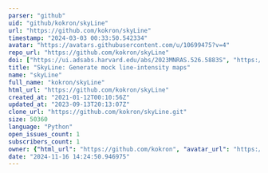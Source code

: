 ```yaml
---
parser: "github"
uid: "github/kokron/skyLine"
url: "https://github.com/kokron/skyLine"
timestamp: "2024-03-03 00:33:50.542334"
avatar: "https://avatars.githubusercontent.com/u/10699475?v=4"
repo_url: "https://github.com/kokron/skyLine"
doi: ["https://ui.adsabs.harvard.edu/abs/2023MNRAS.526.5883S", "https://ui.adsabs.harvard.edu/abs/2024ascl.soft02009S/abstract"]
title: "SkyLine: Generate mock line-intensity maps"
name: "skyLine"
full_name: "kokron/skyLine"
html_url: "https://github.com/kokron/skyLine"
created_at: "2021-01-12T00:10:56Z"
updated_at: "2023-09-13T20:13:07Z"
clone_url: "https://github.com/kokron/skyLine.git"
size: 50360
language: "Python"
open_issues_count: 1
subscribers_count: 1
owner: {"html_url": "https://github.com/kokron", "avatar_url": "https://avatars.githubusercontent.com/u/10699475?v=4", "login": "kokron", "type": "User"}
date: "2024-11-16 14:24:50.946975"
---
```

